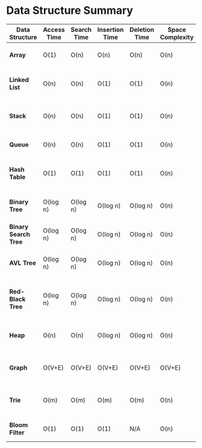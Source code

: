 # Data Structure Summary
| Data Structure | Access Time | Search Time | Insertion Time | Deletion Time | Space Complexity | Typical Use Cases | Advantages | Disadvantages |
|----------------|-------------|-------------|----------------|---------------|------------------|-------------------|------------|--------------|
| **Array**      | O(1)        | O(n)        | O(n)           | O(n)          | O(n)             | Static data, Random access | Fast access if index is known | Fixed size, Slow insert/delete |
| **Linked List**| O(n)        | O(n)        | O(1)           | O(1)          | O(n)             | Dynamic data, Easy insert/delete | Dynamic size, Efficient insert/delete | Slow access, More memory usage (pointers) |
| **Stack**      | O(n)        | O(n)        | O(1)           | O(1)          | O(n)             | Function call management, Undo mechanisms | Simple implementation | Limited functionality |
| **Queue**      | O(n)        | O(n)        | O(1)           | O(1)          | O(n)             | Order processing, BFS | Simple implementation | Limited functionality |
| **Hash Table** | O(1)        | O(1)        | O(1)           | O(1)          | O(n)             | Fast lookups, Key-value storage | Fast lookups, Average O(1) operations | Potential for collisions, Requires good hash function |
| **Binary Tree**| O(log n)    | O(log n)    | O(log n)       | O(log n)      | O(n)             | Hierarchical data, Search operations | Balanced operations | Can become unbalanced, Poor worst-case |
| **Binary Search Tree**| O(log n) | O(log n) | O(log n)     | O(log n)      | O(n)             | Sorted data, Dynamic datasets | Efficient search, insert, delete | Can become unbalanced |
| **AVL Tree**   | O(log n)    | O(log n)    | O(log n)       | O(log n)      | O(n)             | Balanced tree operations, Databases | Always balanced, Efficient operations | Complex implementation |
| **Red-Black Tree**| O(log n) | O(log n)    | O(log n)       | O(log n)      | O(n)             | Balanced tree operations, Associative arrays | Balanced operations | Complex implementation |
| **Heap**       | O(n)        | O(n)        | O(log n)       | O(log n)      | O(n)             | Priority queues, Order statistics | Efficient priority operations | No efficient search |
| **Graph**      | O(V+E)      | O(V+E)      | O(V+E)         | O(V+E)        | O(V+E)           | Network connections, Pathfinding | Versatile, Represents complex relationships | Complex algorithms, Memory intensive |
| **Trie**       | O(m)        | O(m)        | O(m)           | O(m)          | O(n)             | Prefix searches, Auto-completion | Fast search, insertion, deletion | Large memory usage |
| **Bloom Filter**| O(1)       | O(1)        | O(1)           | N/A           | O(n)             | Probabilistic set membership | Space-efficient, Fast | False positives, No deletions |
